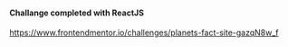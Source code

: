 #### Challange completed with ReactJS

https://www.frontendmentor.io/challenges/planets-fact-site-gazqN8w_f